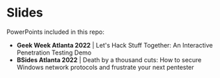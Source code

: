 # Slides
PowerPoints included in this repo:
- **Geek Week Atlanta 2022**  |  Let's Hack Stuff Together: An Interactive Penetration Testing Demo
- **BSides Atlanta 2022** |  Death by a thousand cuts: How to secure Windows network protocols and frustrate your next pentester
